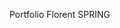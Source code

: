 Portfolio Florent SPRING

<!---
Majestic-MJ12/Majestic-MJ12 is a ✨ special ✨ repository because its `README.md` (this file) appears on your GitHub profile.
You can click the Preview link to take a look at your changes.
--->
